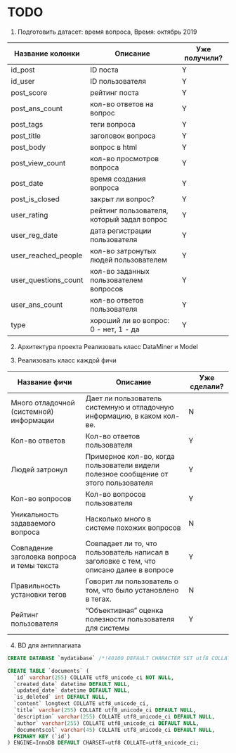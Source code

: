 # TODO
1. Подготовить датасет: время вопроса, 
Время: октябрь 2019

| Название колонки | Описание | Уже получили? |
| ---------------- | -------- | ------------- |
| id_post | ID поста | Y |
| id_user | ID пользователя | Y |
| post_score | рейтинг поста | Y |
| post_ans_count | кол-во ответов на вопрос | Y |
| post_tags | теги вопроса | Y |
| post_title | заголовок вопроса | Y |
| post_body | вопрос в html | Y |
| post_view_count | кол-во просмотров вопроса | Y |
| post_date | время создания вопроса | Y |
| post_is_closed | закрыт ли вопрос? | Y |
| user_rating | рейтинг пользователя, который задал вопрос | Y |
| user_reg_date | дата регистрации пользователя | Y |
| user_reached_people | кол-во затронутых людей пользователем | Y |
| user_questions_count | кол-во заданных пользователем вопросов | Y |
| user_ans_count | кол-во ответов пользователя | Y |
| type | хороший ли во вопрос: 0 - нет, 1 - да | Y |

2. Архитектура проекта
Реализовать класс DataMiner и Model

3. Реализовать класс каждой фичи

| Название фичи | Описание | Уже сделали? |
| ------------- | -------- | ------------ |
| Много отладочной (системной) информации | Дает ли пользователь системную и отладочную информацию, в каком кол-ве. | N |
| Кол-во ответов | Кол-во ответов пользователя | Y |
| Людей затронул | Примерное кол-во, когда пользователи видели полезное сообщение от этого пользователя | Y |
| Кол-во вопросов | Кол-во вопросов пользователя | Y |
| Уникальность задаваемого вопроса | Насколько много в системе похожих вопросов | N |
| Совпадение заголовка вопроса и темы текста | Совпадает ли то, что пользователь написал в заголовке с тем, что описано далее в вопросе | Y |
| Правильность установки тегов | Говорит ли пользователь о том, что было установлено в тегах. | N |
| Рейтинг пользователя | “Объективная” оценка полезности пользователя для системы | Y |

4. BD для антиплагиата

```sql
CREATE DATABASE `mydatabase` /*!40100 DEFAULT CHARACTER SET utf8 COLLATE utf8_unicode_ci */ /*!80016 DEFAULT ENCRYPTION='N' */;
```

```sql
CREATE TABLE `documents` (
  `id` varchar(255) COLLATE utf8_unicode_ci NOT NULL,
  `created_date` datetime DEFAULT NULL,
  `updated_date` datetime DEFAULT NULL,
  `is_deleted` int DEFAULT NULL,
  `content` longtext COLLATE utf8_unicode_ci,
  `title` varchar(255) COLLATE utf8_unicode_ci DEFAULT NULL,
  `description` varchar(255) COLLATE utf8_unicode_ci DEFAULT NULL,
  `author` varchar(255) COLLATE utf8_unicode_ci DEFAULT NULL,
  `documentscol` varchar(45) COLLATE utf8_unicode_ci DEFAULT NULL,
  PRIMARY KEY (`id`)
) ENGINE=InnoDB DEFAULT CHARSET=utf8 COLLATE=utf8_unicode_ci;
```